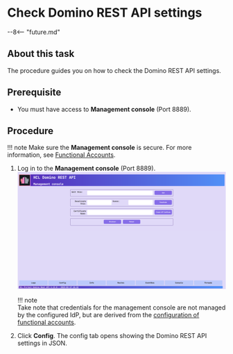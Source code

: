 # Check Domino REST API settings

--8<-- "future.md"

## About this task

The procedure guides you on how to check the Domino REST API settings.

## Prerequisite

- You must have access to **Management console** (Port 8889).

## Procedure

<!-- prettier-ignore -->
!!! note
        Make sure the **Management console** is secure. For more information, see [Functional Accounts](../../tutorial/installconfig/functionalUsers.md).

1. Log in to the **Management console** (Port 8889).
   ![Management console](../../assets/images/mngmntconsole.png)

    <!-- prettier-ignore -->
    !!! note  
        Take note that credentials for the management console are not managed by the configured IdP, but are derived from the [configuration of functional accounts](../../tutorial/installconfig/functionalUsers.md).

2. Click **Config**. The config tab opens showing the Domino REST API settings in JSON. 